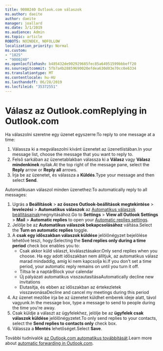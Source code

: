```yaml
---
title: 9000240 Outlook.com válaszok
ms.author: daeite
author: daeite
manager: joallard
ms.date: 3/1/2019
ms.audience: Admin
ms.topic: article
ROBOTS: NOINDEX, NOFOLLOW
localization_priority: Normal
ms.custom:
- "1825"
- "9000240"
ms.openlocfilehash: b485432de902929685fec85a64951599bbbeff20
ms.sourcegitcommit: 5fb7a4b28859690020efdea630d03e70cc0e6334
ms.translationtype: MT
ms.contentlocale: hu-HU
ms.lasthandoff: 06/28/2019
ms.locfileid: "35372551"
---
```

# <a name="replying-in-outlookcom"></a><span data-ttu-id="2f2aa-102">Válasz az Outlook.com</span><span class="sxs-lookup"><span data-stu-id="2f2aa-102">Replying in Outlook.com</span></span>

<span data-ttu-id="2f2aa-103">Ha válaszolni szeretne egy üzenet egyszerre:</span><span class="sxs-lookup"><span data-stu-id="2f2aa-103">To reply to one message at a time:</span></span>

1. <span data-ttu-id="2f2aa-104">Válassza ki a megválaszolni kívánt üzenetet az üzenetlistában.</span><span class="sxs-lookup"><span data-stu-id="2f2aa-104">In your message list, choose the message that you want to reply to.</span></span>
2. <span data-ttu-id="2f2aa-105">Felső sarkában az üzenetablakban válassza ki a **Válasz** vagy **Válasz mindenkinek** nyilak.</span><span class="sxs-lookup"><span data-stu-id="2f2aa-105">At the top right of the message pane, select the **Reply** arrow or **Reply all** arrows.</span></span>
3. <span data-ttu-id="2f2aa-106">Írja be az üzenetet, és válassza a **Küldés**.</span><span class="sxs-lookup"><span data-stu-id="2f2aa-106">Type your message and then select **Send**.</span></span>

<span data-ttu-id="2f2aa-107">Automatikusan válaszol minden üzenethez:</span><span class="sxs-lookup"><span data-stu-id="2f2aa-107">To automatically reply to all messages:</span></span>

1. <span data-ttu-id="2f2aa-108">Ugrás a **Beállítások** > **az összes Outlook-beállítások megtekintése** > **levelezési** > **Automatikus válaszok** az [Automatikus válaszok beállításainak](https://outlook.live.com/mail/options/mail/automaticReplies)megnyitásához.</span><span class="sxs-lookup"><span data-stu-id="2f2aa-108">Go to **Settings** > **View all Outlook Settings** > **Mail** > **Automatic replies** to open your [Automatic replies settings](https://outlook.live.com/mail/options/mail/automaticReplies).</span></span>
2. <span data-ttu-id="2f2aa-109">Jelölje be az **Automatikus válaszok bekapcsolásához** váltása.</span><span class="sxs-lookup"><span data-stu-id="2f2aa-109">Select the **Turn on automatic replies** toggle.</span></span>
3. <span data-ttu-id="2f2aa-110">A **csak egy időszakban válaszok küldése** jelölőnégyzet bejelölése lehetővé teszi, hogy:</span><span class="sxs-lookup"><span data-stu-id="2f2aa-110">Selecting the **Send replies only during a time period** check box enables you to:</span></span>
    - <span data-ttu-id="2f2aa-111">Csak akkor küld választ, kiválasztásakor.</span><span class="sxs-lookup"><span data-stu-id="2f2aa-111">Only send replies when you choose.</span></span> <span data-ttu-id="2f2aa-112">Ha egy adott időszakban nem állítjuk, az automatikus válasz marad mindaddig, amíg ki nem kapcsolja ki.</span><span class="sxs-lookup"><span data-stu-id="2f2aa-112">If you don't set a time period, your automatic reply remains on until you turn it off.</span></span>
    - <span data-ttu-id="2f2aa-113">Tiltsa le a naptár</span><span class="sxs-lookup"><span data-stu-id="2f2aa-113">Block your calendar</span></span>
    - <span data-ttu-id="2f2aa-114">Új pályázati automatikus visszautasítása</span><span class="sxs-lookup"><span data-stu-id="2f2aa-114">Automatically decline new invitations</span></span>
    - <span data-ttu-id="2f2aa-115">Elutasítja, és ebben az időszakban az értekezletek visszavonása</span><span class="sxs-lookup"><span data-stu-id="2f2aa-115">Decline and cancel my meetings during this period</span></span>
4. <span data-ttu-id="2f2aa-116">Az üzenet mezőbe írja be az üzenetet küldhet emberek ideje alatt, távol vagyunk.</span><span class="sxs-lookup"><span data-stu-id="2f2aa-116">In the message box, type a message to send to people during the time you're away.</span></span>
5. <span data-ttu-id="2f2aa-117">Csak küldje a választ az ügyfelekhez, jelölje be az **ügyfelek csak válaszok küldése** jelölőnégyzetet.</span><span class="sxs-lookup"><span data-stu-id="2f2aa-117">To only send replies to your contacts, select the **Send replies to contacts only** check box.</span></span>
6. <span data-ttu-id="2f2aa-118">Válassza a **Mentés** lehetőséget.</span><span class="sxs-lookup"><span data-stu-id="2f2aa-118">Select **Save**.</span></span>

<span data-ttu-id="2f2aa-119">További tudnivalók [az Outlook.com automatikus továbbítását](https://support.office.com/article/14614626-9855-48dc-a986-dec81d07b1a0).</span><span class="sxs-lookup"><span data-stu-id="2f2aa-119">Learn more about [automatic forwarding in Outlook.com](https://support.office.com/article/14614626-9855-48dc-a986-dec81d07b1a0).</span></span>